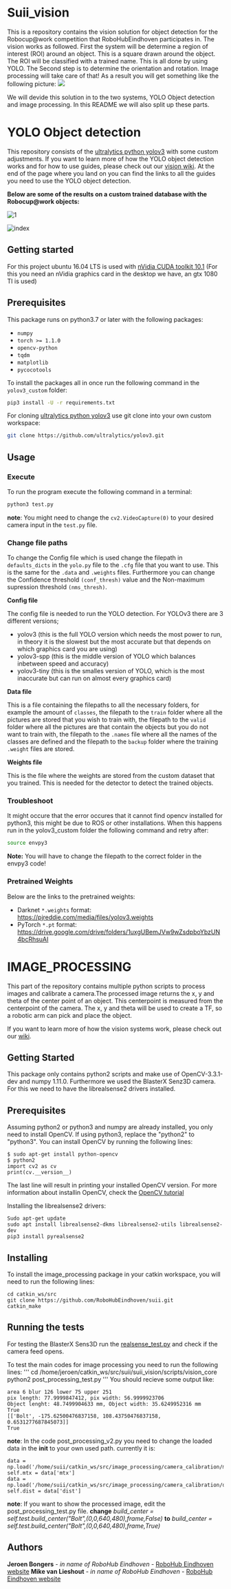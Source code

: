 # Suii_vision

This is a repository contains the vision solution for object detection for the Robocup@work competition that RoboHubEindhoven participates in. The vision works as followed. First the system will be determine a region of interest (ROI) around an object. This is a square drawn around the object. The ROI will be classified with a trained name. This is all done by using YOLO. The Second step is to determine the orientation and rotation. Image processing will take care of that! As a result you will get something like the following picture: 
![](https://github.com/RoboHubEindhoven/suii/blob/master/suii_vision/scripts/images/WhatsApp%20Image%202019-06-07%20at%2011.28.57%20AM.jpeg) 

We will devide this solution in to the two systems, YOLO Object detection and image processing. In this README we will also split up these parts.

# YOLO Object detection 

This repository consists of the [ultralytics python yolov3](https://github.com/ultralytics/yolov3) with some custom adjustments. If you want to learn more of how the YOLO object detection works and for how to use guides, please check out our [vision wiki](https://github.com/RoboHubEindhoven/suii/wiki/YOLO-Object-detection). At the end of the page where you land on you can find the links to all the guides you need to use the YOLO object detection.

**Below are some of the results on a custom trained database with the Robocup@work objects:**

![1](https://user-images.githubusercontent.com/39261806/58866927-d4df8180-86b9-11e9-82fa-778f1cc614f9.jpeg)

![index](https://user-images.githubusercontent.com/39261806/58866982-ede83280-86b9-11e9-80dd-680a19e43adf.jpeg)

## Getting started

For this project ubuntu 16.04 LTS is used with [nVidia CUDA toolkit 10.1](https://developer.nvidia.com/cuda-downloads) (For this you need an nVidia graphics card in the desktop we have, an gtx 1080 TI is used)

## Prerequisites

This package runs on python3.7 or later with the following packages:

* `numpy`
* `torch >= 1.1.0`
* `opencv-python`
* `tqdm`
* `matplotlib`
* `pycocotools`

To install the packages all in once run the following command in the `yolov3_custom` folder:

```bash
pip3 install -U -r requirements.txt
```

For cloning [ultralytics python yolov3](https://github.com/ultralytics/yolov3) use git clone into your own custom workspace:

```bash
git clone https://github.com/ultralytics/yolov3.git
```

## Usage

### Execute

To run the program execute the following command in a terminal:

```bash
python3 test.py
```

**note**: You might need to change the `cv2.VideoCapture(0)` to your desired camera input in the `test.py` file.

### Change file paths

To change the Config file which is used change the filepath in `defaults_dicts` in the `yolo.py` file to the `.cfg` file that you want to use. This is the same for the `.data` and `.weights` files.
Furthermore you can change the Confidence threshold `(conf_thresh)` value and the Non-maximum supression threshold `(nms_thresh)`.

**Config file**

The config file is needed to run the YOLO detection. For YOLOv3 there are 3 different versions;

* yolov3	(this is the full YOLO version which needs the most power to run, in theory it is the slowest but the most accurate but that depends on which graphics card you are using)
* yolov3-spp	(this is the middle version of YOLO which balances inbetween speed and accuracy)
* yolov3-tiny	(this is the smalles version of YOLO, which is the most inaccurate but can run on almost every graphics card)

**Data file**

This is a file containing the filepaths to all the necessary folders, for example the amount of `classes`, the filepath to the `train` folder where all the pictures are stored that you wish to train with, the filepath to the `valid` folder where all the pictures are that contain the objects but you do not want to train with, the filepath to the `.names` file where all the names of the classes are defined and the filepath to the `backup` folder where the training `.weight` files are stored.

**Weights file**

This is the file where the weights are stored from the custom dataset that you trained. This is needed for the detector to detect the trained objects.

### Troubleshoot

It might occure that the error occures that it cannot find opencv installed for python3, this might be due to ROS or other installations. When this happens run in the yolov3_custom folder the following command and retry after:

```bash
source envpy3
```

**Note:** You will have to change the filepath to the correct folder in the envpy3 code!

### Pretrained Weights
Below are the links to the pretrained weights:

* Darknet `*.weights` format: https://pjreddie.com/media/files/yolov3.weights
* PyTorch `*.pt` format: https://drive.google.com/drive/folders/1uxgUBemJVw9wZsdpboYbzUN4bcRhsuAI


# IMAGE_PROCESSING

This part of the repository contains multiple python scripts to process images and calibrate a camera.The processed image returns the x, y and theta of the center point of an object. This centerpoint is measured from the centerpoint of the camera. The x, y and theta will be used to create a TF, so a robotic arm can pick and place the object.

If you want to learn more of how the vision systems work, please check out our [wiki](https://github.com/RoboHubEindhoven/suii/wiki).

## Getting Started

This package only contains python2 scripts and make use of OpenCV-3.3.1-dev and numpy 1.11.0. Furthermore we used the BlasterX Senz3D camera. For this we need to have the librealsense2 drivers installed.

## Prerequisites

Assuming python2 or python3 and numpy are already installed, you only need to install OpenCV. If using python3, replace the "python2" to "python3". You can install OpenCV by running the following lines:

```
$ sudo apt-get install python-opencv
$ python2
import cv2 as cv
print(cv.__version__)
```
The last line will result in printing your installed OpenCV version. For more information about installin OpenCV, check the [OpenCV tutorial](https://docs.opencv.org/3.4/d2/de6/tutorial_py_setup_in_ubuntu.html)

Installing the librealsense2 drivers:

```
Sudo apt-get update
sudo apt install librealsense2-dkms librealsense2-utils librealsense2-dev
pip3 install pyrealsense2
```

## Installing

To install the image_processing package in your catkin workspace, you will need to run the following lines:
```
cd catkin_ws/src
git clone https://github.com/RoboHubEindhoven/suii.git
catkin_make
```

## Running the tests

For testing the BlasterX Sens3D run the [realsense_test.py](https://github.com/RoboHubEindhoven/suii/tree/master/suii_vision/scripts/camera_calibration) and check if the camera feed opens.

To test the main codes for image processing you need to run the following lines:
'''
cd /home/jeroen/catkin_ws/src/suii/suii_vision/scripts/vision_core
python2 post_processing_test.py 
'''
You should recieve some output like:
```
area 6 blur 126 lower 75 upper 251
pix length: 77.9999847412, pix width: 56.9999923706
Object lenght: 48.7499904633 mm, Object width: 35.6249952316 mm
True
[['Bolt', -175.62500476837158, 108.43750476837158, 0.6531277687845073]]
True
```

**note**: In the code post_processing_v2.py you need to change the loaded data in the __init__ to your own used path. currently it is:
```
data = np.load('/home/suii/catkin_ws/src/image_processing/camera_calibration/mtx.npz')
self.mtx = data['mtx']
data = np.load('/home/suii/catkin_ws/src/image_processing/camera_calibration/dist.npz')
self.dist = data['dist'] 
```
**note**: If you want to show the processed image, edit the post_processing_test.py file. 
**change** *build_center = self.test.build_center("Bolt",(0,0,640,480),frame,False)* **to** *build_center = self.test.build_center("Bolt",(0,0,640,480),frame,True)*


## Authors

**Jeroen Bongers** - *in name of RoboHub Eindhoven* - [RoboHub Eindhoven website](https://robohub-eindhoven.nl/)
**Mike van Lieshout** - *in name of RoboHub Eindhoven* - [RoboHub Eindhoven website](https://www.robohub-eindhoven.nl)

